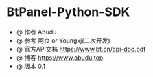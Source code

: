 # BtPanel-Python-SDK
 * @ 作者 Abudu
 * @ 参考 阿良 or Youngxj(二次开发)
 * @ 官方API文档 https://www.bt.cn/api-doc.pdf
 * @ 博客 https://www.abudu.top
 * @ 版本 0.1
 
